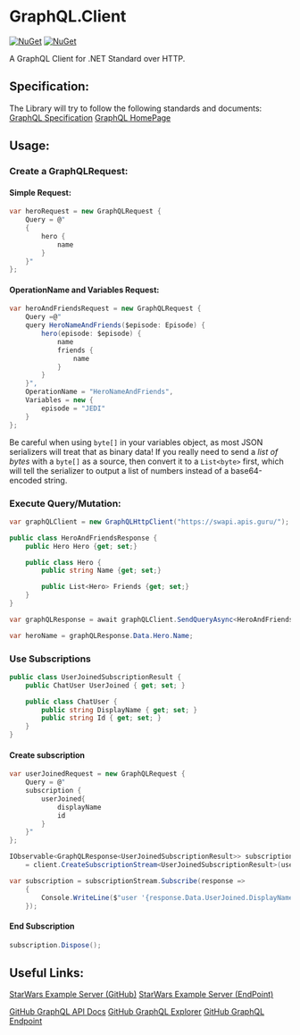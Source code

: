 # GraphQL.Client
[![NuGet](https://img.shields.io/nuget/v/GraphQL.Client.svg)](https://www.nuget.org/packages/GraphQL.Client)
[![NuGet](https://img.shields.io/nuget/vpre/GraphQL.Client.svg)](https://www.nuget.org/packages/GraphQL.Client)

A GraphQL Client for .NET Standard over HTTP.

## Specification:
The Library will try to follow the following standards and documents:
[GraphQL Specification](https://facebook.github.io/graphql/June2018)
[GraphQL HomePage](http://graphql.org/learn)

## Usage:

### Create a GraphQLRequest:
#### Simple Request:
```csharp
var heroRequest = new GraphQLRequest {
    Query = @"
	{
		hero {
			name
		}
	}"
};
```

#### OperationName and Variables Request:
```csharp
var heroAndFriendsRequest = new GraphQLRequest {
    Query =@"
	query HeroNameAndFriends($episode: Episode) {
		hero(episode: $episode) {
			name
			friends {
				name
			}
		}
	}",
	OperationName = "HeroNameAndFriends",
	Variables = new {
		episode = "JEDI"
	}
};
```

Be careful when using `byte[]` in your variables object, as most JSON serializers will treat that as binary data! If you really need to send a *list of bytes* with a `byte[]` as a source, then convert it to a `List<byte>` first, which will tell the serializer to output a list of numbers instead of a base64-encoded string.

### Execute Query/Mutation:
```csharp
var graphQLClient = new GraphQLHttpClient("https://swapi.apis.guru/");

public class HeroAndFriendsResponse {
    public Hero Hero {get; set;}

    public class Hero {
        public string Name {get; set;}

        public List<Hero> Friends {get; set;}
    }
}

var graphQLResponse = await graphQLClient.SendQueryAsync<HeroAndFriendsResponse>(heroAndFriendsRequest);

var heroName = graphQLResponse.Data.Hero.Name;
```



### Use Subscriptions

```csharp
public class UserJoinedSubscriptionResult {
	public ChatUser UserJoined { get; set; }

	public class ChatUser {
		public string DisplayName { get; set; }
		public string Id { get; set; }
	}
}
```

#### Create subscription

```csharp
var userJoinedRequest = new GraphQLRequest {
    Query = @"
	subscription {
		userJoined{
			displayName
			id
		}
	}"
};

IObservable<GraphQLResponse<UserJoinedSubscriptionResult>> subscriptionStream 
	= client.CreateSubscriptionStream<UserJoinedSubscriptionResult>(userJoinedRequest);

var subscription = subscriptionStream.Subscribe(response => 
	{
		Console.WriteLine($"user '{response.Data.UserJoined.DisplayName}' joined")
	});
```

#### End Subscription

```csharp
subscription.Dispose();
```

## Useful Links:
[StarWars Example Server (GitHub)](https://github.com/graphql/swapi-graphql)
[StarWars Example Server (EndPoint)](https://swapi.apis.guru/)

[GitHub GraphQL API Docs](https://developer.github.com/v4/guides/forming-calls/)
[GitHub GraphQL Explorer](https://developer.github.com/v4/explorer/)
[GitHub GraphQL Endpoint](https://api.github.com/graphql)
